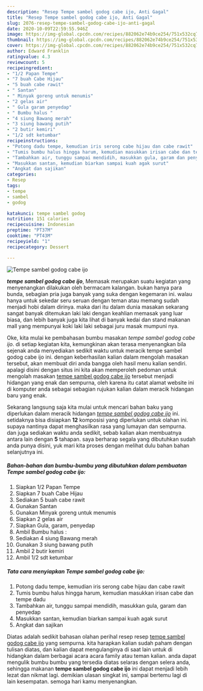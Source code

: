 ```yaml
---
description: "Resep Tempe sambel godog cabe ijo, Anti Gagal"
title: "Resep Tempe sambel godog cabe ijo, Anti Gagal"
slug: 2076-resep-tempe-sambel-godog-cabe-ijo-anti-gagal
date: 2020-10-09T22:59:55.946Z
image: https://img-global.cpcdn.com/recipes/882062e74b9ce254/751x532cq70/tempe-sambel-godog-cabe-ijo-foto-resep-utama.jpg
thumbnail: https://img-global.cpcdn.com/recipes/882062e74b9ce254/751x532cq70/tempe-sambel-godog-cabe-ijo-foto-resep-utama.jpg
cover: https://img-global.cpcdn.com/recipes/882062e74b9ce254/751x532cq70/tempe-sambel-godog-cabe-ijo-foto-resep-utama.jpg
author: Edward Franklin
ratingvalue: 4.3
reviewcount: 5
recipeingredient:
- "1/2 Papan Tempe"
- "7 buah Cabe Hijau"
- "5 buah cabe rawit"
- " Santan"
- " Minyak goreng untuk menumis"
- "2 gelas air"
- " Gula garam penyedap"
- " Bumbu halus "
- "4 siung Bawang merah"
- "3 siung bawang putih"
- "2 butir kemiri"
- "1/2 sdt ketumbar"
recipeinstructions:
- "Potong dadu tempe, kemudian iris serong cabe hijau dan cabe rawit"
- "Tumis bumbu halus hingga harum, kemudian masukkan irisan cabe dan tempe dadu"
- "Tambahkan air, tunggu sampai mendidih, masukkan gula, garam dan penyedap"
- "Masukkan santan, kemudian biarkan sampai kuah agak surut"
- "Angkat dan sajikan"
categories:
- Resep
tags:
- tempe
- sambel
- godog

katakunci: tempe sambel godog 
nutrition: 151 calories
recipecuisine: Indonesian
preptime: "PT37M"
cooktime: "PT43M"
recipeyield: "1"
recipecategory: Dessert

---
```



![Tempe sambel godog cabe ijo](https://img-global.cpcdn.com/recipes/882062e74b9ce254/751x532cq70/tempe-sambel-godog-cabe-ijo-foto-resep-utama.jpg)

<b><i>tempe sambel godog cabe ijo</i></b>, Memasak merupakan suatu kegiatan yang menyenangkan dilakukan oleh bermacam kalangan. bukan hanya para bunda, sebagian pria juga banyak yang suka dengan kegemaran ini. walau hanya untuk sekedar seru seruan dengan teman atau memang sudah menjadi hobi dalam dirinya. maka dari itu dalam dunia masakan sekarang sangat banyak ditemukan laki laki dengan keahlian memasak yang luar biasa, dan lebih banyak juga kita lihat di banyak kedai dan stand makanan mall yang mempunyai koki laki laki sebagai juru masak mumpuni nya.



Oke, kita mulai ke pembahasan bumbu masakan <i>tempe sambel godog cabe ijo</i>. di setiap kegiatan kita, kemungkinan akan terasa menyenangkan bila sejenak anda menyediakan sedikit waktu untuk meracik tempe sambel godog cabe ijo ini. dengan keberhasilan kalian dalam mengolah masakan tersebut, akan membuat diri anda bangga oleh hasil menu kalian sendiri. apalagi disini dengan situs ini kita akan memperoleh pedoman untuk mengolah masakan <u>tempe sambel godog cabe ijo</u> tersebut menjadi hidangan yang enak dan sempurna, oleh karena itu catat alamat website ini di komputer anda sebagai sebagian rujukan kalian dalam meracik hidangan baru yang enak.


Sekarang langsung saja kita mulai untuk mencari bahan baku yang diperlukan dalam meracik hidangan <u><i>tempe sambel godog cabe ijo</i></u> ini. setidaknya bisa disiapkan <b>12</b> komposisi yang diperlukan untuk olahan ini. supaya nantinya dapat menghasilkan rasa yang lumayan dan sempurna. dan juga sediakan waktu anda sedikit, sebab kalian akan membuatnya antara lain dengan <b>5</b> tahapan. saya berharap segala yang dibutuhkan sudah anda punya disini, yuk mari kita proses dengan melihat dulu bahan bahan selanjutnya ini.

<!--inarticleads1-->

##### Bahan-bahan dan bumbu-bumbu yang dibutuhkan dalam pembuatan Tempe sambel godog cabe ijo:

1. Siapkan 1/2 Papan Tempe
1. Siapkan 7 buah Cabe Hijau
1. Sediakan 5 buah cabe rawit
1. Gunakan  Santan
1. Gunakan  Minyak goreng untuk menumis
1. Siapkan 2 gelas air
1. Siapkan  Gula, garam, penyedap
1. Ambil  Bumbu halus :
1. Sediakan 4 siung Bawang merah
1. Gunakan 3 siung bawang putih
1. Ambil 2 butir kemiri
1. Ambil 1/2 sdt ketumbar




<!--inarticleads2-->

##### Tata cara menyiapkan Tempe sambel godog cabe ijo:

1. Potong dadu tempe, kemudian iris serong cabe hijau dan cabe rawit
1. Tumis bumbu halus hingga harum, kemudian masukkan irisan cabe dan tempe dadu
1. Tambahkan air, tunggu sampai mendidih, masukkan gula, garam dan penyedap
1. Masukkan santan, kemudian biarkan sampai kuah agak surut
1. Angkat dan sajikan




Diatas adalah sedikit bahasan olahan perihal resep resep <u>tempe sambel godog cabe ijo</u> yang sempurna. kita harapkan kalian sudah paham dengan tulisan diatas, dan kalian dapat mengulanginya di saat lain untuk di hidangkan dalam berbagai acara acara family atau teman kalian. anda dapat mengulik bumbu bumbu yang tersedia diatas selaras dengan selera anda, sehingga makanan <b>tempe sambel godog cabe ijo</b> ini dapat menjadi lebih lezat dan nikmat lagi. demikian ulasan singkat ini, sampai bertemu lagi di lain kesempatan. semoga hari kamu menyenangkan.
